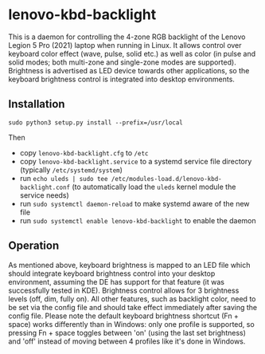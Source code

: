 # lenovo-kbd-backlight

This is a daemon for controlling the 4-zone RGB backlight of the Lenovo Legion 5 Pro (2021) laptop when running in Linux.
It allows control over keyboard color effect (wave, pulse, solid etc.) as well as color (in pulse and solid modes; both
multi-zone and single-zone modes are supported). Brightness is advertised as LED device towards other applications, so the
keyboard brightness control is integrated into desktop environments.

## Installation

```
sudo python3 setup.py install --prefix=/usr/local
```
Then
- copy `lenovo-kbd-backlight.cfg` to `/etc`
- copy `lenovo-kbd-backlight.service` to a systemd service file directory (typically `/etc/systemd/system`)
- run `echo uleds | sudo tee /etc/modules-load.d/lenovo-kbd-backlight.conf` (to automatically load the `uleds` kernel module the service needs)
- run `sudo systemctl daemon-reload` to make systemd aware of the new file
- run `sudo systemctl enable lenovo-kbd-backlight` to enable the daemon

## Operation

As mentioned above, keyboard brightness is mapped to an LED file which should integrate keyboard brightness control into your
desktop environment, assuming the DE has support for that feature (it was successfully tested in KDE). Brightness control allows
for 3 brightness levels (off, dim, fully on). All other features, such as backlight color, need to be set via the config file and
should take effect immediately after saving the config file.
Please note the default keyboard brightness shortcut (Fn + space) works differently than in Windows: only one profile is supported,
so pressing Fn + space toggles between 'on' (using the last set brightness) and 'off' instead of moving between 4 profiles like it's
done in Windows.

